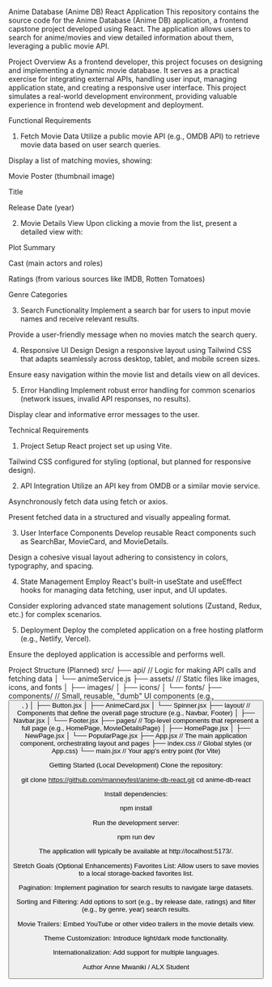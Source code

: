Anime Database (Anime DB) React Application
This repository contains the source code for the Anime Database (Anime DB) application, a frontend capstone project developed using React. The application allows users to search for anime/movies and view detailed information about them, leveraging a public movie API.

Project Overview
As a frontend developer, this project focuses on designing and implementing a dynamic movie database. It serves as a practical exercise for integrating external APIs, handling user input, managing application state, and creating a responsive user interface. This project simulates a real-world development environment, providing valuable experience in frontend web development and deployment.

Functional Requirements
1. Fetch Movie Data
Utilize a public movie API (e.g., OMDB API) to retrieve movie data based on user search queries.

Display a list of matching movies, showing:

Movie Poster (thumbnail image)

Title

Release Date (year)

2. Movie Details View
Upon clicking a movie from the list, present a detailed view with:

Plot Summary

Cast (main actors and roles)

Ratings (from various sources like IMDB, Rotten Tomatoes)

Genre Categories

3. Search Functionality
Implement a search bar for users to input movie names and receive relevant results.

Provide a user-friendly message when no movies match the search query.

4. Responsive UI Design
Design a responsive layout using Tailwind CSS that adapts seamlessly across desktop, tablet, and mobile screen sizes.

Ensure easy navigation within the movie list and details view on all devices.

5. Error Handling
Implement robust error handling for common scenarios (network issues, invalid API responses, no results).

Display clear and informative error messages to the user.

Technical Requirements
1. Project Setup
React project set up using Vite.

Tailwind CSS configured for styling (optional, but planned for responsive design).

2. API Integration
Utilize an API key from OMDB or a similar movie service.

Asynchronously fetch data using fetch or axios.

Present fetched data in a structured and visually appealing format.

3. User Interface Components
Develop reusable React components such as SearchBar, MovieCard, and MovieDetails.

Design a cohesive visual layout adhering to consistency in colors, typography, and spacing.

4. State Management
Employ React's built-in useState and useEffect hooks for managing data fetching, user input, and UI updates.

Consider exploring advanced state management solutions (Zustand, Redux, etc.) for complex scenarios.

5. Deployment
Deploy the completed application on a free hosting platform (e.g., Netlify, Vercel).

Ensure the deployed application is accessible and performs well.

Project Structure (Planned)
src/
├── api/             // Logic for making API calls and fetching data
│   └── animeService.js
├── assets/          // Static files like images, icons, and fonts
│   ├── images/
│   ├── icons/
│   └── fonts/
├── components/      // Small, reusable, "dumb" UI components (e.g., <Button>, <Card>)
│   ├── Button.jsx
│   ├── AnimeCard.jsx
│   └── Spinner.jsx
├── layout/          // Components that define the overall page structure (e.g., Navbar, Footer)
│   ├── Navbar.jsx
│   └── Footer.jsx
├── pages/           // Top-level components that represent a full page (e.g., HomePage, MovieDetailsPage)
│   ├── HomePage.jsx
│   ├── NewPage.jsx
│   └── PopularPage.jsx
├── App.jsx          // The main application component, orchestrating layout and pages
├── index.css        // Global styles (or App.css)
└── main.jsx         // Your app's entry point (for Vite)

Getting Started (Local Development)
Clone the repository:

git clone https://github.com/manneyfest/anime-db-react.git
cd anime-db-react


Install dependencies:

npm install

Run the development server:

npm run dev

The application will typically be available at http://localhost:5173/.

Stretch Goals (Optional Enhancements)
Favorites List: Allow users to save movies to a local storage-backed favorites list.

Pagination: Implement pagination for search results to navigate large datasets.

Sorting and Filtering: Add options to sort (e.g., by release date, ratings) and filter (e.g., by genre, year) search results.

Movie Trailers: Embed YouTube or other video trailers in the movie details view.

Theme Customization: Introduce light/dark mode functionality.

Internationalization: Add support for multiple languages.

Author
Anne Mwaniki / ALX Student

